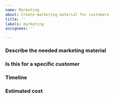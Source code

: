 ```yaml
---
name: Marketing
about: Create marketing material for customers
title: ''
labels: marketing
assignees: ''

---
```


### Describe the needed marketing material

### Is this for a specific customer

### Timeline

### Estimated cost
